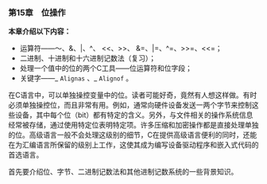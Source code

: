 ### 第15章　位操作

**本章介绍以下内容：**

+ 运算符——～、&、|、^、 <<、>>、 &=、|=、^=、>>=、<<=；
+ 二进制、十进制和十六进制记数法（复习）；
+ 处理一个值中的位的两个C工具——位运算符和位字段；
+ 关键字——_ `Alignas` 、_ `Alignof` 。

在C语言中，可以单独操控变量中的位。读者可能好奇，竟然有人想这样做。有时必须单独操控位，而且非常有用。例如，通常向硬件设备发送一两个字节来控制这些设备，其中每个位（bit）都有特定的含义。另外，与文件相关的操作系统信息经常被存储，通过使用特定位表明特定项。许多压缩和加密操作都是直接处理单独的位。高级语言一般不会处理这级别的细节，C在提供高级语言便利的同时，还能在为汇编语言所保留的级别上工作，这使其成为编写设备驱动程序和嵌入式代码的首选语言。

首先要介绍位、字节、二进制记数法和其他进制记数系统的一些背景知识。

